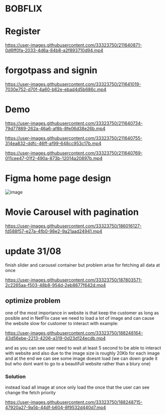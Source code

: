 # BOBFLIX




# Register

https://user-images.githubusercontent.com/33323750/211640871-0d6ff0fa-2033-4d6a-84b8-a2f893710d94.mp4





# forgotpass and signin
https://user-images.githubusercontent.com/33323750/211641019-7030e752-d70f-4a60-b62e-ebad4d5b686c.mp4


# Demo







https://user-images.githubusercontent.com/33323750/211640734-79d77889-262a-46a6-af8b-8fe06d38e26b.mp4




https://user-images.githubusercontent.com/33323750/211640755-314ea832-ddfc-46ff-af99-648cc953c17b.mp4

https://user-images.githubusercontent.com/33323750/211640769-011cee47-01f2-490a-873b-12014a20897b.mp4



# Figma home page design
![image](https://user-images.githubusercontent.com/33323750/185719347-e9ab8960-053d-493e-a337-bae23169634d.png)

# Movie Carousel with pagination
https://user-images.githubusercontent.com/33323750/186016127-fd588f57-e27a-4fb0-98e2-9a21aad24941.mp4


# update 31/08 
finish slider and carousel container
but problem arise for fetching all data at once



https://user-images.githubusercontent.com/33323750/187803571-2c2265aa-f503-48b8-954d-2eb8677f642d.mp4

## optimize problem
one of the most importance in website is that keep the customer as long as posible and in NetFlix case we need to load a lot of image and can cause the website slow for customer to interact with example: 


https://user-images.githubusercontent.com/33323750/188248164-43d56ebe-2213-4206-a319-0d23d124ecdb.mp4

and as you can see user need to wait at least 5 second to be able to interact with website and also due to the image size is roughly 20Kb for each image and at the end we can see some image doesnt load  (we can down grade it but who dont want to go to a beautifull website rather than a blury one)
### Solution 
instead load all image at once only load the once that the user can see
change the fetch priority


https://user-images.githubusercontent.com/33323750/188248715-47920a27-9a5b-44df-b604-8f9532d440d7.mp4

